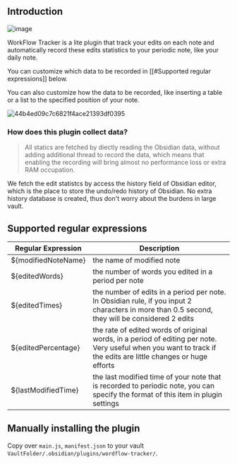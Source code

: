 ## Introduction
![image](https://github.com/user-attachments/assets/e8af3671-0277-4d35-9161-4b9df8e2f0fb)

WorkFlow Tracker is a lite plugin that track your edits on each note and automatically record these edits statistics to your periodic note, like your daily note. 

You can customize which data to be recorded in [[#Supported regular expressions]] below. 

You can also customize how the data to be recorded, like inserting a table or a list to the specified position of your note. 

![44b4ed09c7c6821f4ace21393df0395](https://github.com/user-attachments/assets/36fdf7f9-173d-46f5-bb92-b7ce5b634b03)


### How does this plugin collect data?
> All statics are fetched by diectly reading the Obsidian data, without adding additional thread to record the data, which means that enabling the recording will bring almost no performance loss or extra RAM occupation.

We fetch the edit statistcs by access the history field of Obsidian editor, which is the place to store the undo/redo history of Obsidian. No extra history database is created, thus don't worry about the burdens in large vault. 

## Supported regular expressions
| Regular Expression  | Description |
| ------------------- | ------------------- |
| ${modifiedNoteName}    | the name of modified note |
| ${editedWords} | the number of words you edited in a period per note |
| ${editedTimes} | the number of edits in a period per note. In Obsidian rule, if you input 2 characters in more than 0.5 second, they will be considered 2 edits |
| ${editedPercentage} | the rate of edited words of original words, in a period of editing per note. Very useful when you want to track if the edits are little changes or huge efforts |
| ${lastModifiedTime} | the last modified time of your note that is recorded to periodic note, you can specify the format of this item in plugin settings |


## Manually installing the plugin

Copy over `main.js`, `manifest.json` to your vault `VaultFolder/.obsidian/plugins/wordflow-tracker/`.


